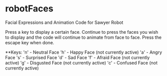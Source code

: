 # robotFaces
Facial Expressions and Animation Code for Sawyer Robot

Press a key to display a certain face. Continue to press the faces you wish to display and the code will continue to animate from face to face. Press the escape key when done.

**Keys:
  'n' - Neutral Face
  'h' - Happy Face (not currently active)
  'a' - Angry Face
  's' - Surprised Face
  'd' - Sad Face
  'f' - Afraid Face (not currently active)
  'g' - Disgusted Face (not currently active)
  'c' - Confused Face (not currently active)
